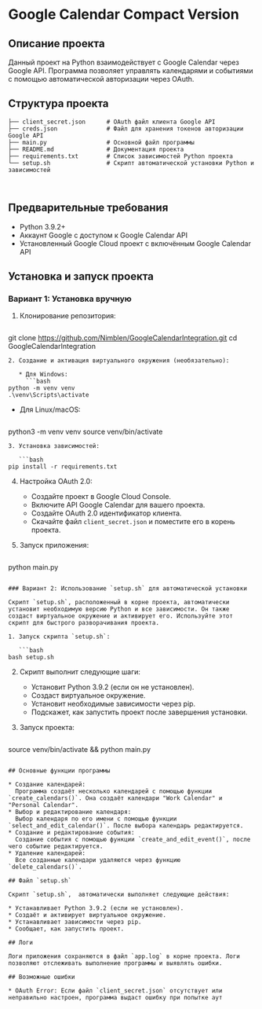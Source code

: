 

# Google Calendar Compact Version

## Описание проекта

Данный проект на Python взаимодействует с Google Calendar через Google API. Программа позволяет управлять календарями и событиями с помощью автоматической авторизации через OAuth.

## Структура проекта

```
├── client_secret.json      # OAuth файл клиента Google API
├── creds.json              # Файл для хранения токенов авторизации Google API
├── main.py                 # Основной файл программы
├── README.md               # Документация проекта
├── requirements.txt        # Список зависимостей Python проекта
└── setup.sh                # Скрипт автоматической установки Python и зависимостей

           
```

## Предварительные требования

* Python 3.9.2+
* Аккаунт Google с доступом к Google Calendar API
* Установленный Google Cloud проект с включённым Google Calendar API

## Установка и запуск проекта

### Вариант 1: Установка вручную

1. Клонирование репозитория:

   ```bash
git clone https://github.com/Nimblen/GoogleCalendarIntegration.git
cd GoogleCalendarIntegration
```
2. Создание и активация виртуального окружения (необязательно):

   * Для Windows:
     ```bash
python -m venv venv
.\venv\Scripts\activate
```
   * Для Linux/macOS:

     ```bash
python3 -m venv venv
source venv/bin/activate
```
3. Установка зависимостей:

   ```bash
pip install -r requirements.txt
```
4. Настройка OAuth 2.0:
   * Создайте проект в Google Cloud Console.
   * Включите API Google Calendar для вашего проекта.
   * Создайте OAuth 2.0 идентификатор клиента.
   * Скачайте файл `client_secret.json` и поместите его в корень проекта.
5. Запуск приложения:

   ```bash
python main.py
```

### Вариант 2: Использование `setup.sh` для автоматической установки

Скрипт `setup.sh`, расположенный в корне проекта, автоматически установит необходимую версию Python и все зависимости. Он также создаст виртуальное окружение и активирует его. Используйте этот скрипт для быстрого разворачивания проекта.

1. Запуск скрипта `setup.sh`:

   ```bash
bash setup.sh
```
2. Скрипт выполнит следующие шаги:
   * Установит Python 3.9.2 (если он не установлен).
   * Создаст виртуальное окружение.
   * Установит необходимые зависимости через pip.
   * Подскажет, как запустить проект после завершения установки.
3. Запуск проекта:

   ```bash
source venv/bin/activate && python main.py
```

## Основные функции программы

* Создание календарей:
  Программа создаёт несколько календарей с помощью функции `create_calendars()`. Она создаёт календари "Work Calendar" и "Personal Calendar".
* Выбор и редактирование календаря:
  Выбор календаря по его имени с помощью функции `select_and_edit_calendar()`. После выбора календарь редактируется.
* Создание и редактирование события:
  Создание события с помощью функции `create_and_edit_event()`, после чего событие редактируется.
* Удаление календарей:
  Все созданные календари удаляются через функцию `delete_calendars()`.

## Файл `setup.sh`

Скрипт `setup.sh`,  автоматически выполняет следующие действия:

* Устанавливает Python 3.9.2 (если не установлен).
* Создаёт и активирует виртуальное окружение.
* Устанавливает зависимости через pip.
* Сообщает, как запустить проект.

## Логи

Логи приложения сохраняются в файл `app.log` в корне проекта. Логи позволяют отслеживать выполнение программы и выявлять ошибки.

## Возможные ошибки

* OAuth Error: Если файл `client_secret.json` отсутствует или неправильно настроен, программа выдаст ошибку при попытке аут